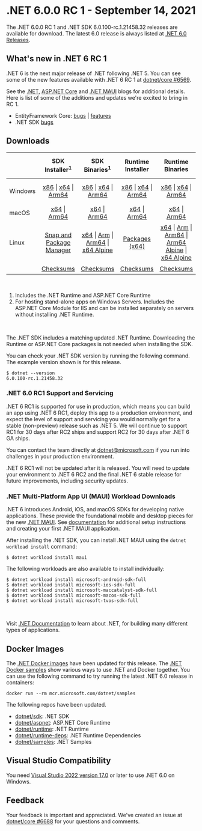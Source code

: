 # .NET 6.0.0 RC 1 - September 14, 2021

The .NET 6.0.0 RC 1 and .NET SDK 6.0.100-rc.1.21458.32 releases are available for download. The latest 6.0 release is always listed at [.NET 6.0 Releases](../README.md).

## What's new in .NET 6 RC 1

.NET 6 is the next major release of .NET following .NET 5. You can see some of the new features available with .NET 6 RC 1 at [dotnet/core #6569](https://github.com/dotnet/core/issues/6569).

See the [.NET][dotnet-blog], [ASP.NET Core][aspnet-blog] and [.NET MAUI][maui-blog] blogs for additional details.
Here is list of some of the additions and updates we're excited to bring in RC 1. 

* EntityFramework Core: [bugs][ef_bugs] | [features][ef_features]
* .NET SDK [bugs][sdk_bugs]

## Downloads

|           | SDK Installer<sup>1</sup>                        | SDK Binaries<sup>1</sup>                 | Runtime Installer                                        | Runtime Binaries                                 | ASP.NET Core Runtime           |Windows Desktop Runtime          |
| --------- | :------------------------------------------:     | :----------------------:                 | :---------------------------:                            | :-------------------------:                      | :-----------------:            | :-----------------:            |
| Windows   | [x86][dotnet-sdk-win-x86.exe] \| [x64][dotnet-sdk-win-x64.exe] \| [Arm64][dotnet-sdk-win-arm64.exe] | [x86][dotnet-sdk-win-x86.zip] \| [x64][dotnet-sdk-win-x64.zip] \|  [Arm64][dotnet-sdk-win-arm64.zip] | [x86][dotnet-runtime-win-x86.exe] \| [x64][dotnet-runtime-win-x64.exe] \| [Arm64][dotnet-runtime-win-arm64.exe] | [x86][dotnet-runtime-win-x86.zip] \| [x64][dotnet-runtime-win-x64.zip] \| [Arm64][dotnet-runtime-win-arm64.zip] | [x86][aspnetcore-runtime-win-x86.exe] \| [x64][aspnetcore-runtime-win-x64.exe] \|<br> [Hosting Bundle][dotnet-hosting-win.exe]<sup>2</sup> | [x86][windowsdesktop-runtime-win-x86.exe] \| [x64][windowsdesktop-runtime-win-x64.exe] \| [Arm64][windowsdesktop-runtime-win-Arm64.exe] |
| macOS     | [x64][dotnet-sdk-osx-x64.pkg] \| [Arm64][dotnet-sdk-osx-arm64.pkg] | [x64][dotnet-sdk-osx-x64.tar.gz]  \| [Arm64][dotnet-sdk-osx-arm64.tar.gz]  | [x64][dotnet-runtime-osx-x64.pkg] \| [Arm64][dotnet-runtime-osx-arm64.pkg] | [x64][dotnet-runtime-osx-x64.tar.gz] \| [Arm64][dotnet-runtime-osx-arm64.tar.gz] | [x64][aspnetcore-runtime-osx-x64.tar.gz] \| [Arm64][aspnetcore-runtime-osx-arm64.tar.gz]  | - |<sup>1</sup>
| Linux     |  [Snap and Package Manager](../install-linux.md) | [x64][dotnet-sdk-linux-x64.tar.gz] \| [Arm][dotnet-sdk-linux-arm.tar.gz] \| [Arm64][dotnet-sdk-linux-arm64.tar.gz] \| [x64 Alpine][dotnet-sdk-linux-musl-x64.tar.gz] | [Packages (x64)][linux-packages] | [x64][dotnet-runtime-linux-x64.tar.gz] \| [Arm][dotnet-runtime-linux-arm.tar.gz] \| [Arm64][dotnet-runtime-linux-arm64.tar.gz] \| [Arm64 Alpine][dotnet-runtime-linux-musl-arm64.tar.gz] \| [x64 Alpine][dotnet-runtime-linux-musl-x64.tar.gz] | [x64][aspnetcore-runtime-linux-x64.tar.gz]<sup>1</sup>  \| [Arm][aspnetcore-runtime-linux-arm.tar.gz] \| [Arm64][aspnetcore-runtime-linux-arm64.tar.gz]<sup>1</sup>  \| [x64 Alpine][aspnetcore-runtime-linux-musl-x64.tar.gz] \| [Arm64 Alpine][aspnetcore-runtime-linux-musl-arm64.tar.gz] | - | <sup>1</sup> |
|  | [Checksums][checksums-sdk]                             | [Checksums][checksums-sdk]                                      | [Checksums][checksums-runtime]                             | [Checksums][checksums-runtime]  | [Checksums][checksums-runtime]  | [Checksums][checksums-runtime]

</br>

1. Includes the .NET Runtime and ASP.NET Core Runtime
2. For hosting stand-alone apps on Windows Servers. Includes the ASP.NET Core Module for IIS and can be installed separately on servers without installing .NET Runtime.

</br>

The .NET SDK includes a matching updated .NET Runtime. Downloading the Runtime or ASP.NET Core packages is not needed when installing the SDK.

You can check your .NET SDK version by running the following command. The example version shown is for this release.

```console
$ dotnet --version
6.0.100-rc.1.21458.32
```
### .NET 6.0 RC1 Support and Servicing
 
.NET 6 RC1 is supported for use in production, which means you can build an app using .NET 6 RC1, deploy this app to a production environment, and expect the level of support and servicing you would normally get for a stable (non-preview) release such as .NET 5. We will continue to support RC1 for 30 days after RC2 ships and support RC2 for 30 days after .NET 6 GA ships.

You can contact the team directly at dotnet@microsoft.com if you run into challenges in your production environment.
 
.NET 6 RC1 will not be updated after it is released. You will need to update your environment to .NET 6 RC2 and the final .NET 6 stable release for future improvements, including security updates.


### .NET Multi-Platform App UI (MAUI) Workload Downloads

.NET 6 introduces Android, iOS, and macOS SDKs for developing native applications. These provide the foundational mobile and desktop pieces for the new [.NET MAUI](https://github.com/dotnet/maui). See [documentation](https://docs.microsoft.com/dotnet/maui/get-started/installation) for additional setup instructions and creating your first .NET MAUI application.

After installing the .NET SDK, you can install .NET MAUI using the `dotnet workload install` command:

```console
$ dotnet workload install maui
```

The following workloads are also available to install individually:

```console
$ dotnet workload install microsoft-android-sdk-full
$ dotnet workload install microsoft-ios-sdk-full
$ dotnet workload install microsoft-maccatalyst-sdk-full
$ dotnet workload install microsoft-macos-sdk-full
$ dotnet workload install microsoft-tvos-sdk-full
```

</br>

Visit [.NET Documentation](https://docs.microsoft.com/dotnet/core/) to learn about .NET, for building many different types of applications.


## Docker Images

The [.NET Docker images](https://hub.docker.com/_/microsoft-dotnet) have been updated for this release. The [.NET Docker samples](https://github.com/dotnet/dotnet-docker/blob/main/samples/README.md) show various ways to use .NET and Docker together. You can use the following command to try running the latest .NET 6.0 release in containers:

```console
docker run --rm mcr.microsoft.com/dotnet/samples
```

The following repos have been updated.

* [dotnet/sdk](https://hub.docker.com/_/microsoft-dotnet-sdk/): .NET SDK
* [dotnet/aspnet](https://hub.docker.com/_/microsoft-dotnet-aspnet/): ASP.NET Core Runtime
* [dotnet/runtime](https://hub.docker.com/_/microsoft-dotnet-runtime/): .NET Runtime
* [dotnet/runtime-deps](https://hub.docker.com/_/microsoft-dotnet-runtime-deps/): .NET Runtime Dependencies
* [dotnet/samples](https://hub.docker.com/_/microsoft-dotnet-samples/): .NET Samples


## Visual Studio Compatibility

You need [Visual Studio 2022 version 17.0](https://visualstudio.microsoft.com) or later to use .NET 6.0 on Windows. 


## Feedback

Your feedback is important and appreciated. We've created an issue at [dotnet/core #6688](https://github.com/dotnet/core/issues/6688) for your questions and comments.

[blob-runtime]: https://dotnetcli.blob.core.windows.net/dotnet/Runtime/
[blob-sdk]: https://dotnetcli.blob.core.windows.net/dotnet/Sdk/
[release-notes]: https://github.com/dotnet/core/blob/main/release-notes/6.0/preview/6.0.0-rc.1.md

[checksums-runtime]: https://dotnetcli.blob.core.windows.net/dotnet/checksums/6.0.0-rc.1-sha.txt
[checksums-sdk]: https://dotnetcli.blob.core.windows.net/dotnet/checksums/6.0.0-rc.1-sha.txt

[linux-install]: https://docs.microsoft.com/dotnet/core/install/linux
[linux-setup]: https://github.com/dotnet/core/blob/main/Documentation/linux-setup.md

[dotnet-blog]:  https://devblogs.microsoft.com/dotnet/announcing-net-6-rc1/
[aspnet-blog]: https://devblogs.microsoft.com/aspnet/asp-net-core-updates-in-net-6-rc-1
[maui-blog]: https://devblogs.microsoft.com/dotnet/update-on-dotnet-maui/
[ef_bugs]: https://github.com/dotnet/efcore/issues?q=is%3Aissue+milestone%3A6.0.0-rc1+is%3Aclosed+label%3Atype-bug
[ef_features]: https://github.com/dotnet/efcore/issues?q=is%3Aissue+milestone%3A6.0.0-rc1+is%3Aclosed+label%3Atype-enhancement

[aspnet_bugs]: https://github.com/aspnet/AspNetCore/issues?q=is%3Aissue+milestone%3A6.0.0-rc1+label%3ADone+label%3Abug
[aspnet_features]: https://github.com/aspnet/AspNetCore/issues?q=is%3Aissue+milestone%3A6.0.0-rc1+label%3ADone+label%3Aenhancement
[runtime_bugs]: https://github.com/dotnet/runtime/issues?utf8=%E2%9C%93&q=is%3Aissue+milestone%3A6.0+label%3Abug+
[runtime_features]: https://github.com/dotnet/runtime/issues?q=is%3Aissue+milestone%3A6.0+label%3Aenhancement

[sdk_bugs]: https://github.com/dotnet/sdk/issues?q=is%3Aissue+is%3Aclosed+milestone%3A6.0.1xx
[linux-packages]: ../install-linux.md


[//]: # ( Runtime 6.0.0-rc.1.21451.13)
[dotnet-runtime-linux-arm.tar.gz]: https://download.visualstudio.microsoft.com/download/pr/f9228cab-1f47-46b7-95cc-0fef4dd95d13/01999176d26d29be6c61893361b8fdff/dotnet-runtime-6.0.0-rc.1.21451.13-linux-arm.tar.gz
[dotnet-runtime-linux-arm64.tar.gz]: https://download.visualstudio.microsoft.com/download/pr/04bd577c-8d22-4391-8499-2f0b2a5bf77e/0a647176df8f0e261ae758cbc76fe4a2/dotnet-runtime-6.0.0-rc.1.21451.13-linux-arm64.tar.gz
[dotnet-runtime-linux-musl-arm.tar.gz]: https://download.visualstudio.microsoft.com/download/pr/b169bf68-3a49-4f73-990e-d3ac69fa4b82/13ff6544fd7c4ab8c8d93926e572cfe6/dotnet-runtime-6.0.0-rc.1.21451.13-linux-musl-arm.tar.gz
[dotnet-runtime-linux-musl-arm64.tar.gz]: https://download.visualstudio.microsoft.com/download/pr/21b3ae7d-2a13-492a-8b5f-7951c2f1e05a/4430f9610c0b70f4b6ab242e617be05f/dotnet-runtime-6.0.0-rc.1.21451.13-linux-musl-arm64.tar.gz
[dotnet-runtime-linux-musl-x64.tar.gz]: https://download.visualstudio.microsoft.com/download/pr/7fb6e05c-c1ae-43be-9266-e87e16e28134/33fd9eb37dd8cb0977f852768efae8ab/dotnet-runtime-6.0.0-rc.1.21451.13-linux-musl-x64.tar.gz
[dotnet-runtime-linux-x64.tar.gz]: https://download.visualstudio.microsoft.com/download/pr/73f6450e-cd5a-4617-84aa-60f220b84111/1008f4c316d3071b330db80e0501cc74/dotnet-runtime-6.0.0-rc.1.21451.13-linux-x64.tar.gz
[dotnet-runtime-osx-arm64.pkg]: https://download.visualstudio.microsoft.com/download/pr/ae555757-bdee-4124-9cfa-4bcf8e6c4b7c/713ed2ef4588002f18470e615a03f907/dotnet-runtime-6.0.0-rc.1.21451.13-osx-arm64.pkg
[dotnet-runtime-osx-arm64.tar.gz]: https://download.visualstudio.microsoft.com/download/pr/a9b050e1-4ded-4da5-b52e-360f3465baa7/f5dfe3a2bd777b5dec2fca6796452df0/dotnet-runtime-6.0.0-rc.1.21451.13-osx-arm64.tar.gz
[dotnet-runtime-osx-x64.pkg]: https://download.visualstudio.microsoft.com/download/pr/8bcf6158-61fc-4e4c-bfda-8f3723b3590d/9e21a5527ca29d20ca3868e4423c7d99/dotnet-runtime-6.0.0-rc.1.21451.13-osx-x64.pkg
[dotnet-runtime-osx-x64.tar.gz]: https://download.visualstudio.microsoft.com/download/pr/eb4b59e8-a8b9-4d56-b436-ec7a1959ad18/6d9621438ad92493592fe77d043be20a/dotnet-runtime-6.0.0-rc.1.21451.13-osx-x64.tar.gz
[dotnet-runtime-win-arm64.exe]: https://download.visualstudio.microsoft.com/download/pr/958c1ec5-a5a9-4d80-9c8c-f5357623bb37/8fdb59ae795b5aaba3c998f4b7f3961c/dotnet-runtime-6.0.0-rc.1.21451.13-win-arm64.exe
[dotnet-runtime-win-arm64.zip]: https://download.visualstudio.microsoft.com/download/pr/952a3b97-b90a-4c81-a458-ecd797ec5636/73c0adbb16ec7e3704d6b54c657bae1e/dotnet-runtime-6.0.0-rc.1.21451.13-win-arm64.zip
[dotnet-runtime-win-x64.exe]: https://download.visualstudio.microsoft.com/download/pr/c339c882-fb6c-4bb2-8d0f-8b00a3888173/658a12c7a9f5cb1e2d3cbd461d0fa6f0/dotnet-runtime-6.0.0-rc.1.21451.13-win-x64.exe
[dotnet-runtime-win-x64.zip]: https://download.visualstudio.microsoft.com/download/pr/5c9f9af0-33ff-4664-b2ac-510714e15e65/9cfaee0103bf2e854e6ba5e31b499a0c/dotnet-runtime-6.0.0-rc.1.21451.13-win-x64.zip
[dotnet-runtime-win-x86.exe]: https://download.visualstudio.microsoft.com/download/pr/3bc0872e-959e-4050-8ed1-51bbe6b4e1e0/aa47b195975c17881b0365944aa4833d/dotnet-runtime-6.0.0-rc.1.21451.13-win-x86.exe
[dotnet-runtime-win-x86.zip]: https://download.visualstudio.microsoft.com/download/pr/821f45f6-82a9-4906-be74-ee54c7216177/f02a0c5b7181a37008c71c925f4782c7/dotnet-runtime-6.0.0-rc.1.21451.13-win-x86.zip

[//]: # ( WindowsDesktop 6.0.0-rc.1.21451.3)
[windowsdesktop-runtime-win-arm64.exe]: https://download.visualstudio.microsoft.com/download/pr/952da6cc-c2b4-4877-aa38-e94904363e2c/fbbd01aebcf520c6d74c7d106bd52fa1/windowsdesktop-runtime-6.0.0-rc.1.21451.3-win-arm64.exe
[windowsdesktop-runtime-win-x64.exe]: https://download.visualstudio.microsoft.com/download/pr/c34690c7-0789-4f53-a85c-b90aa9c838ba/c915929012b39b732ba28b4a07e14b8a/windowsdesktop-runtime-6.0.0-rc.1.21451.3-win-x64.exe
[windowsdesktop-runtime-win-x86.exe]: https://download.visualstudio.microsoft.com/download/pr/a69ab5f3-ac3e-4cb2-9a01-c64299c1f0d4/94ebbcf5c69df0298ac70724da28fca6/windowsdesktop-runtime-6.0.0-rc.1.21451.3-win-x86.exe

[//]: # ( ASP 6.0.0-rc.1.21452.15)
[aspnetcore-runtime-linux-arm.tar.gz]: https://download.visualstudio.microsoft.com/download/pr/6aaf7472-0cce-4dc4-bf5e-2269da8cc041/20580233f0e8d5a5440d7db726d12416/aspnetcore-runtime-6.0.0-rc.1.21452.15-linux-arm.tar.gz
[aspnetcore-runtime-linux-arm64.tar.gz]: https://download.visualstudio.microsoft.com/download/pr/26f49348-ec57-49e8-b605-3967a59c0d92/510f0711fffc87a2d536406d7e843908/aspnetcore-runtime-6.0.0-rc.1.21452.15-linux-arm64.tar.gz
[aspnetcore-runtime-linux-musl-arm.tar.gz]: https://download.visualstudio.microsoft.com/download/pr/d44a4190-4526-4d5d-97c7-e3bbdf317278/ec95a075d4df3983830d051b14f42d96/aspnetcore-runtime-6.0.0-rc.1.21452.15-linux-musl-arm.tar.gz
[aspnetcore-runtime-linux-musl-arm64.tar.gz]: https://download.visualstudio.microsoft.com/download/pr/136204b6-c685-4b5b-8d2a-6d3743e659fb/5883f697c9ca91c5afd7686e4d5226ff/aspnetcore-runtime-6.0.0-rc.1.21452.15-linux-musl-arm64.tar.gz
[aspnetcore-runtime-linux-musl-x64.tar.gz]: https://download.visualstudio.microsoft.com/download/pr/0ac354f4-9076-4254-9842-cea799393c7d/b8f47327c38639362cd42e4321f4b392/aspnetcore-runtime-6.0.0-rc.1.21452.15-linux-musl-x64.tar.gz
[aspnetcore-runtime-linux-x64.tar.gz]: https://download.visualstudio.microsoft.com/download/pr/e9095f79-357a-4497-b3ba-e8185c6eba0d/fddccdf4461763768811fdf87b5f20d9/aspnetcore-runtime-6.0.0-rc.1.21452.15-linux-x64.tar.gz
[aspnetcore-runtime-osx-arm64.tar.gz]: https://download.visualstudio.microsoft.com/download/pr/6aeecd89-b8b6-47b8-a38c-cfe6f52325cd/df060d97aeaaee6c361987de81198425/aspnetcore-runtime-6.0.0-rc.1.21452.15-osx-arm64.tar.gz
[aspnetcore-runtime-osx-x64.tar.gz]: https://download.visualstudio.microsoft.com/download/pr/42ea9052-db98-425e-ae9c-3a2aeb0275f7/308d109019cdb4578ec94d697ee48b48/aspnetcore-runtime-6.0.0-rc.1.21452.15-osx-x64.tar.gz
[aspnetcore-runtime-win-arm64.zip]: https://download.visualstudio.microsoft.com/download/pr/569d2d06-1c57-4117-baaf-7c5ce422ab7b/a0b80af2fd0a28570dc24019e65efd8e/aspnetcore-runtime-6.0.0-rc.1.21452.15-win-arm64.zip
[aspnetcore-runtime-win-x64.exe]: https://download.visualstudio.microsoft.com/download/pr/f7f6b15e-9b75-46f3-b88a-dbfc4e4f4663/29670f0b3f2283e8d23eadf5b69bbccb/aspnetcore-runtime-6.0.0-rc.1.21452.15-win-x64.exe
[aspnetcore-runtime-win-x64.zip]: https://download.visualstudio.microsoft.com/download/pr/5982a3a4-8fad-42d4-88ad-de225c2c649d/1466da352753f9672ef0345388c99b65/aspnetcore-runtime-6.0.0-rc.1.21452.15-win-x64.zip
[aspnetcore-runtime-win-x86.exe]: https://download.visualstudio.microsoft.com/download/pr/a8ca3047-1bda-4c58-b5c1-607c88a97b52/73864db5154416b88200562e03aede14/aspnetcore-runtime-6.0.0-rc.1.21452.15-win-x86.exe
[aspnetcore-runtime-win-x86.zip]: https://download.visualstudio.microsoft.com/download/pr/4b7b32b8-0a3f-48e0-877a-6deffbe3447b/250ca53b38d65aedbfd4863ce75e28b3/aspnetcore-runtime-6.0.0-rc.1.21452.15-win-x86.zip
[dotnet-hosting-win.exe]: https://download.visualstudio.microsoft.com/download/pr/d047c38a-187b-4ce6-a3ef-9308c3fbcfc4/bbb72412711ce8726bd2eabb82c298d0/dotnet-hosting-6.0.0-rc.1.21452.15-win.exe

[//]: # ( SDK 6.0.100-rc.1.21458.32)
[dotnet-sdk-linux-arm.tar.gz]: https://download.visualstudio.microsoft.com/download/pr/5156a2cf-157d-4517-afb9-766699df8b74/077a3e0570f64d72ee2d2c72dd6b9c80/dotnet-sdk-6.0.100-rc.1.21458.32-linux-arm.tar.gz
[dotnet-sdk-linux-arm64.tar.gz]: https://download.visualstudio.microsoft.com/download/pr/18b0aaba-3d6c-4051-8694-eac3439d070d/a2848819e18f2e84657ddd4c98aee02d/dotnet-sdk-6.0.100-rc.1.21458.32-linux-arm64.tar.gz
[dotnet-sdk-linux-musl-arm.tar.gz]: https://download.visualstudio.microsoft.com/download/pr/60997a7f-bcce-4fbd-8bed-ce3c582037a9/457c093fc879e6220c446d262915d91a/dotnet-sdk-6.0.100-rc.1.21458.32-linux-musl-arm.tar.gz
[dotnet-sdk-linux-musl-arm64.tar.gz]: https://download.visualstudio.microsoft.com/download/pr/45b5619d-a5d6-4b7d-9606-4839f9b4c57f/08dd27c4c2e4ade2dd03e8e905ef007b/dotnet-sdk-6.0.100-rc.1.21458.32-linux-musl-arm64.tar.gz
[dotnet-sdk-linux-musl-x64.tar.gz]: https://download.visualstudio.microsoft.com/download/pr/e10e483a-7d17-4b88-852b-dcf4c5d4b739/de4a0f8194756585bb6911124f2d33ab/dotnet-sdk-6.0.100-rc.1.21458.32-linux-musl-x64.tar.gz
[dotnet-sdk-linux-x64.tar.gz]: https://download.visualstudio.microsoft.com/download/pr/4880c5a4-9c22-47a7-b298-651f1294a385/795f7828d8684059705e625b33027f89/dotnet-sdk-6.0.100-rc.1.21458.32-linux-x64.tar.gz
[dotnet-sdk-osx-arm64.pkg]: https://download.visualstudio.microsoft.com/download/pr/683df0cc-56c1-4cb8-a748-e993034221a6/11781a3e75d6749b0e588c5410915e75/dotnet-sdk-6.0.100-rc.1.21458.32-osx-arm64.pkg
[dotnet-sdk-osx-arm64.tar.gz]: https://download.visualstudio.microsoft.com/download/pr/2134848e-8e38-4972-be58-651d14eea4d1/39285d2895afc13c7870fc3754609c3f/dotnet-sdk-6.0.100-rc.1.21458.32-osx-arm64.tar.gz
[dotnet-sdk-osx-x64.pkg]: https://download.visualstudio.microsoft.com/download/pr/cade10b2-d8f7-443a-89f0-33339849fe7b/14ef830b7edb0234234b1b8203ceea81/dotnet-sdk-6.0.100-rc.1.21458.32-osx-x64.pkg
[dotnet-sdk-osx-x64.tar.gz]: https://download.visualstudio.microsoft.com/download/pr/16aa722f-f5c2-4581-b186-4b301a8b491a/28e869ab60322775181c2f575916fb2c/dotnet-sdk-6.0.100-rc.1.21458.32-osx-x64.tar.gz
[dotnet-sdk-win-arm64.exe]: https://download.visualstudio.microsoft.com/download/pr/d22b5f75-c123-44ac-91a0-8191b7f20572/cee78695f343d8963f93af29635c0ce4/dotnet-sdk-6.0.100-rc.1.21458.32-win-arm64.exe
[dotnet-sdk-win-arm64.zip]: https://download.visualstudio.microsoft.com/download/pr/3486b5e8-514e-4042-8ba2-b8a83e594e5c/f6f2b62929ca92ca1bd0178851509223/dotnet-sdk-6.0.100-rc.1.21458.32-win-arm64.zip
[dotnet-sdk-win-x64.exe]: https://download.visualstudio.microsoft.com/download/pr/3a85672a-1662-4a71-b781-d103ce66c465/b074f9908930fb2266aaf9f3da166386/dotnet-sdk-6.0.100-rc.1.21458.32-win-x64.exe
[dotnet-sdk-win-x64.zip]: https://download.visualstudio.microsoft.com/download/pr/575db146-cef0-45f8-8517-c874d62deac7/c63b8d10cc85f237f1a56935d0e85895/dotnet-sdk-6.0.100-rc.1.21458.32-win-x64.zip
[dotnet-sdk-win-x86.exe]: https://download.visualstudio.microsoft.com/download/pr/1f5f4e58-82b6-48e6-8d4d-607556294a21/c3bc9c334581b82c98cbdb2691a6ffd0/dotnet-sdk-6.0.100-rc.1.21458.32-win-x86.exe
[dotnet-sdk-win-x86.zip]: https://download.visualstudio.microsoft.com/download/pr/a8ba8848-5bfa-4025-9a83-06608604f454/4d6290313d77cbfdfe416945806e6c1a/dotnet-sdk-6.0.100-rc.1.21458.32-win-x86.zip
